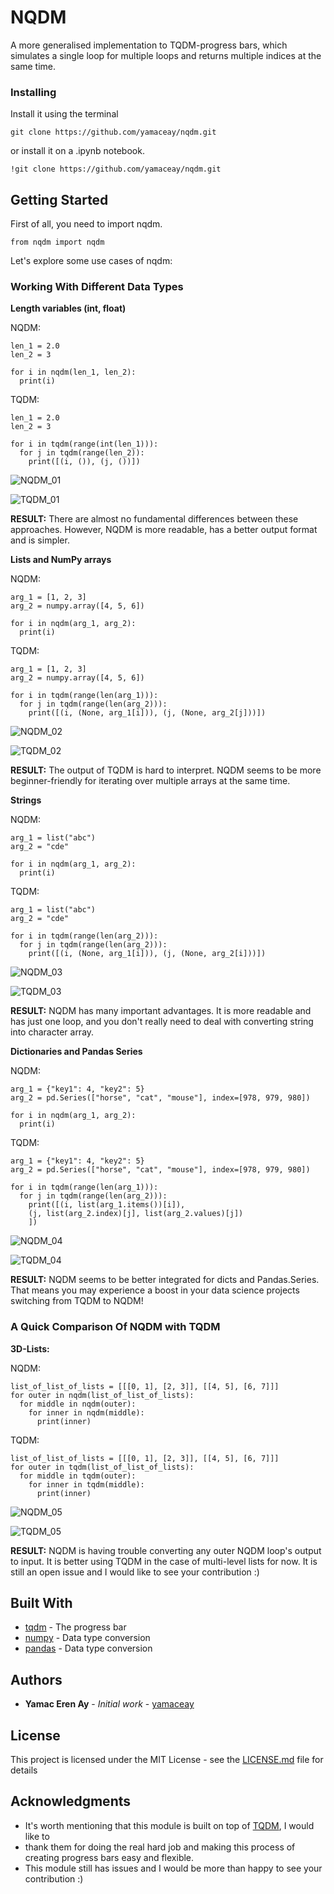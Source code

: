 # NQDM

A more generalised implementation to TQDM-progress bars, 
which simulates a single loop for multiple loops and returns multiple indices at the same time. 

### Installing

Install it using the terminal
```
git clone https://github.com/yamaceay/nqdm.git
```
or install it on a .ipynb notebook.
```
!git clone https://github.com/yamaceay/nqdm.git
```

## Getting Started

First of all, you need to import nqdm.
```
from nqdm import nqdm
```

Let's explore some use cases of nqdm:

### Working With Different Data Types

**Length variables (int, float)**

NQDM:

```
len_1 = 2.0 
len_2 = 3 

for i in nqdm(len_1, len_2):
  print(i)
```
TQDM:

```
len_1 = 2.0 
len_2 = 3

for i in tqdm(range(int(len_1))):
  for j in tqdm(range(len_2)):
    print([(i, ()), (j, ())])
```

![NQDM_01](https://user-images.githubusercontent.com/46201716/116811201-49422a00-ab48-11eb-8463-7aac66c51bdf.png)

![TQDM_01](https://user-images.githubusercontent.com/46201716/116811230-70006080-ab48-11eb-96e4-83f9214bdf1f.png)


**RESULT:** There are almost no fundamental differences between these approaches. 
However, NQDM is more readable, has a better output format and is simpler.  


**Lists and NumPy arrays**

NQDM:

```
arg_1 = [1, 2, 3]
arg_2 = numpy.array([4, 5, 6])

for i in nqdm(arg_1, arg_2):
  print(i)
```

TQDM:

```
arg_1 = [1, 2, 3]
arg_2 = numpy.array([4, 5, 6])

for i in tqdm(range(len(arg_1))):
  for j in tqdm(range(len(arg_2))):
    print([(i, (None, arg_1[i])), (j, (None, arg_2[j]))])
```

![NQDM_02](https://user-images.githubusercontent.com/46201716/116811241-85758a80-ab48-11eb-83ff-7f0d37a3662f.png)

![TQDM_02](https://user-images.githubusercontent.com/46201716/116811242-8c9c9880-ab48-11eb-8544-f3808107b89b.png)


**RESULT:** The output of TQDM is hard to interpret. 
NQDM seems to be more beginner-friendly for iterating over multiple arrays at the same time.

**Strings**

NQDM:

```
arg_1 = list("abc")
arg_2 = "cde"

for i in nqdm(arg_1, arg_2):
  print(i)
```

TQDM:

```
arg_1 = list("abc")
arg_2 = "cde"

for i in tqdm(range(len(arg_2))):
  for j in tqdm(range(len(arg_2))):
    print([(i, (None, arg_1[i])), (j, (None, arg_2[i]))])
```

![NQDM_03](https://user-images.githubusercontent.com/46201716/116811247-9b834b00-ab48-11eb-927d-bc6d2ea60fcd.png)

![TQDM_03](https://user-images.githubusercontent.com/46201716/116811250-a50cb300-ab48-11eb-8a40-3f114a9c6e18.png)


**RESULT:** NQDM has many important advantages. It is more readable 
and has just one loop, and you don't really need to deal with converting string
into character array.

**Dictionaries and Pandas Series**

NQDM:

```
arg_1 = {"key1": 4, "key2": 5}
arg_2 = pd.Series(["horse", "cat", "mouse"], index=[978, 979, 980])

for i in nqdm(arg_1, arg_2):
  print(i)
```

TQDM: 

```
arg_1 = {"key1": 4, "key2": 5}
arg_2 = pd.Series(["horse", "cat", "mouse"], index=[978, 979, 980])

for i in tqdm(range(len(arg_1))):
  for j in tqdm(range(len(arg_2))):
    print([(i, list(arg_1.items())[i]),
    (j, list(arg_2.index)[j], list(arg_2.values)[j])
    ])
```

![NQDM_04](https://user-images.githubusercontent.com/46201716/116811259-b05fde80-ab48-11eb-8370-000017f70bf2.png)

![TQDM_04](https://user-images.githubusercontent.com/46201716/116811260-b2c23880-ab48-11eb-8149-43bf92d7e214.png)


**RESULT:** NQDM seems to be better integrated for dicts and Pandas.Series.
That means you may experience a boost in your data science projects switching from TQDM to NQDM!


### A Quick Comparison Of NQDM with TQDM

**3D-Lists:**

NQDM:

```
list_of_list_of_lists = [[[0, 1], [2, 3]], [[4, 5], [6, 7]]]
for outer in nqdm(list_of_list_of_lists):
  for middle in nqdm(outer):
    for inner in nqdm(middle):
      print(inner)
```

TQDM:

```
list_of_list_of_lists = [[[0, 1], [2, 3]], [[4, 5], [6, 7]]]
for outer in tqdm(list_of_list_of_lists):
  for middle in tqdm(outer):
    for inner in tqdm(middle):
      print(inner)
```

![NQDM_05](https://user-images.githubusercontent.com/46201716/116811272-c4a3db80-ab48-11eb-912a-9c4322ff1ac2.png)

![TQDM_05](https://user-images.githubusercontent.com/46201716/116811276-cf5e7080-ab48-11eb-8841-398d0045672b.png)


**RESULT:** NQDM is having trouble converting any outer NQDM loop's output to input.
It is better using TQDM in the case of multi-level lists for now. It is still an open issue and 
I would like to see your contribution :)

## Built With

* [tqdm](https://github.com/tqdm/tqdm) - The progress bar
* [numpy](https://github.com/numpy/numpy) - Data type conversion 
* [pandas](https://pandas.pydata.org/) - Data type conversion

## Authors

* **Yamac Eren Ay** - *Initial work* - [yamaceay](https://github.com/yamaceay)

## License

This project is licensed under the MIT License - see the [LICENSE.md](LICENSE.md) file for details

## Acknowledgments

* It's worth mentioning that this module is built on top of [TQDM](https://tqdm.github.io/),  I would like to
* thank them for doing the real hard job and making this process of creating progress bars easy and flexible. 
* This module still has issues and I would be more than happy to see your contribution :)


